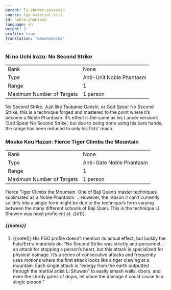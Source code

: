 ```yaml
---
parent: li-shuwen-assassin
source: fgo-material-viii
id: noble-phantasm
language: en
weight: 3
profile: true
translation: "BananaShiki"
---
```


### Ni no Uchi Irazu: No Second Strike

<table>
  <tr><td>Rank</td><td>None</td></tr>
  <tr><td>Type</td><td>Anti-Unit Noble Phantasm</td></tr>
  <tr><td>Range</td><td>1</td></tr>
  <tr><td>Maximum Number of Targets</td><td>1 person</td></tr>
</table>

No Second Strike.
Just like Tsubame Gaeshi, or God Spear No Second Strike, this is a technique forged and mastered to the point where it’s become a Noble Phantasm.
It’s effect is the same as his Lancer version’s ’God Spear No Second Strike’, but due to being done using his bare hands, the range has been reduced to only his fists’ reach.

### Mouko Kou Hazan: Fierce Tiger Climbs the Mountain

<table>
  <tr><td>Rank</td><td>None</td></tr>
  <tr><td>Type</td><td>Anti-Gate Noble Phantasm</td></tr>
  <tr><td>Range</td><td>1</td></tr>
  <tr><td>Maximum Number of Targets</td><td>1 person</td></tr>
</table>

Fierce Tiger Climbs the Mountain.
One of Baji Quan’s master techniques sublimated as a Noble Phantasm.
…However, the reason it can’t currently solidify into a single form might be due to the technique’s form varying between the many different schools of Baji Quan.
This is the technique Li Shuwen was most proficient at.
{{n1}}

##### {{notes}}

1. {{note1}} His FGO profile doesn’t mention its actual effect, but luckily the Fate/Extra materials do:
  “No Second Strike was strictly anti-personnel…an attack for stopping a person’s heart, but this attack is specialized for physical damage.
  It’s a series of consecutive attacks and frequently uses motions where the first attack looks like a tiger clawing at a mountain.
  Each single attack is “energy from the earth outputted through the martial artist Li Shuwen” to easily smash walls, doors, and even the sturdy gates of dojos, let alone the damage it could cause to a single person.”
